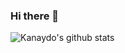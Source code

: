 ### Hi there 👋
![Kanaydo's github stats](https://github-readme-stats.vercel.app/api?username=kanaydo&show_icons=true&theme=buefy)
